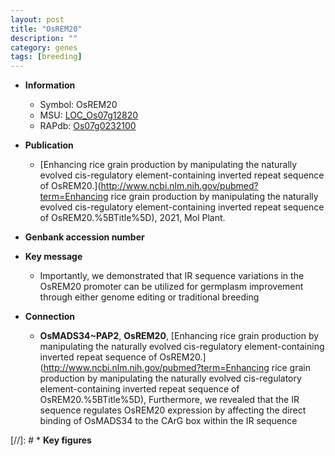 ```yaml
---
layout: post
title: "OsREM20"
description: ""
category: genes
tags: [breeding]
---
```


* **Information**  
    + Symbol: OsREM20  
    + MSU: [LOC_Os07g12820](http://rice.uga.edu/cgi-bin/ORF_infopage.cgi?orf=LOC_Os07g12820)  
    + RAPdb: [Os07g0232100](https://rapdb.dna.affrc.go.jp/locus/?name=Os07g0232100)  

* **Publication**  
    + [Enhancing rice grain production by manipulating the naturally evolved cis-regulatory element-containing inverted repeat sequence of OsREM20.](http://www.ncbi.nlm.nih.gov/pubmed?term=Enhancing rice grain production by manipulating the naturally evolved cis-regulatory element-containing inverted repeat sequence of OsREM20.%5BTitle%5D), 2021, Mol Plant.

* **Genbank accession number**  

* **Key message**  
    + Importantly, we demonstrated that IR sequence variations in the OsREM20 promoter can be utilized for germplasm improvement through either genome editing or traditional breeding

* **Connection**  
    + __OsMADS34~PAP2__, __OsREM20__, [Enhancing rice grain production by manipulating the naturally evolved cis-regulatory element-containing inverted repeat sequence of OsREM20.](http://www.ncbi.nlm.nih.gov/pubmed?term=Enhancing rice grain production by manipulating the naturally evolved cis-regulatory element-containing inverted repeat sequence of OsREM20.%5BTitle%5D),  Furthermore, we revealed that the IR sequence regulates OsREM20 expression by affecting the direct binding of OsMADS34 to the CArG box within the IR sequence

[//]: # * **Key figures**  


